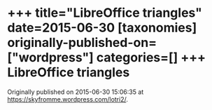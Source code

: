 +++
title="LibreOffice triangles"
date=2015-06-30
[taxonomies]
originally-published-on=["wordpress"]
categories=[]
+++
LibreOffice triangles
=====================


Originally published on 2015-06-30 15:06:35 at https://skyfromme.wordpress.com/lotri2/.
